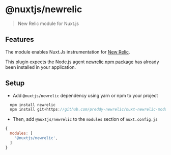 # @nuxtjs/newrelic

> New Relic module for Nuxt.js

## Features

The module enables Nuxt.Js instrumentation for [New Relic](https://docs.newrelic.com/docs/agents/nodejs-agent/installation-configuration/install-nodejs-agent/).

This plugin expects the Node.js agent [newrelic npm package](https://www.npmjs.com/package/newrelic) has already been installed in your application.

## Setup

- Add `@nuxtjs/newrelic` dependency using yarn or npm to your project

```js
  npm install newrelic
  npm install git+https://github.com/preddy-newrelic/nuxt-newrelic-module.git#1.0.1
```

- Then, add `@nuxtjs/newrelic` to the `modules` section of `nuxt.config.js`

```js
{
  modules: [
    '@nuxtjs/newrelic',
  ]
}
```
